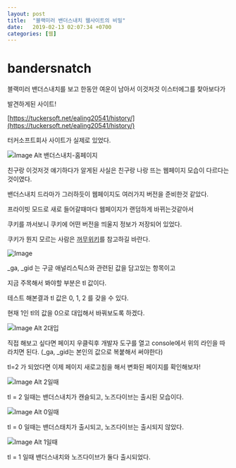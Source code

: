 ```yaml
---
layout: post
title:  "블랙미러 밴더스내치 웹사이트의 비밀"
date:   2019-02-13 02:07:34 +0700
categories: [웹]
---
```


# bandersnatch

블랙미러 밴더스내치를 보고 한동안 여운이 남아서 이것저것 이스터에그를 찾아보다가

발견하게된 사이트!

[https://tuckersoft.net/ealing20541/history/](https://tuckersoft.net/ealing20541/history/)

터커소프트회사 사이트가 실제로 있었다.

![Image Alt 밴더스내치-홈페이지](/static/img/posts/black-mirror/tuckersoft-history.png)

친구랑 이것저것 얘기하다가 알게된 사실은 친구랑 나랑 뜨는 웹페이지 모습이 다르다는 것이였다.

밴더스내치 드라마가 그러하듯이 웹페이지도 여러가지 버전을 준비한것 같았다.

프라이빗 모드로 새로 들어갈때마다 웹페이지가 랜덤하게 바뀌는것같아서

쿠키를 까서보니 쿠키에 어떤 버전을 띄울지 정보가 저장되어 있었다.

쿠키가 뭔지 모르는 사람은 [꺼무위키](https://namu.wiki/)를 참고하길 바란다.

![Image](/static/img/posts/black-mirror/cookie-1.png)

_ga, _gid 는 구글 애널리스틱스와 관련된 값을 담고있는 항목이고

지금 주목해서 봐야할 부분은 tl 값이다.

테스트 해본결과 tl 값은 0, 1, 2 를 갖을 수 있다.

현재 1인 tl의 값을 0으로 대입해서 바꿔보도록 하겠다.

![Image Alt 2대입](/static/img/posts/black-mirror/assign-tl-2.png)

직접 해보고 싶다면 페이지 우클릭후 개발자 도구를 열고 console에서 위의 라인을 따라치면 된다. (_ga, _gid는 본인의 값으로 복붙해서 써야한다)

tl=2 가 되었다면 이제 페이지 새로고침을 해서 변화된 페이지를 확인해보자!

![Image Alt 2일때](/static/img/posts/black-mirror/when-tl-2.png)

tl = 2 일때는 밴더스내치가 캔슬되고, 노즈다이브는 출시된 모습이다.

![Image Alt 0일때](/static/img/posts/black-mirror/when-tl-0.png)

tl = 0 일때는 밴더스태치가 출시되고, 노즈다이브는 출시되지 않았다.

![Image Alt 1일때](/static/img/posts/black-mirror/tuckersoft-history.png)

tl = 1 일때 밴더스내치와 노즈다이브가 둘다 출시되었다.


